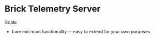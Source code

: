 # Brick Telemetry Server

Goals:
- bare minimum functionality -- easy to extend for your own purposes
